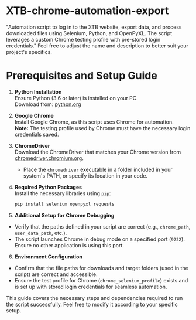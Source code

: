 # XTB-chrome-automation-export
"Automation script to log in to the XTB website, export data, and process downloaded files using Selenium, Python, and OpenPyXL. The script leverages a custom Chrome testing profile with pre-stored login credentials."  Feel free to adjust the name and description to better suit your project's specifics.

# Prerequisites and Setup Guide

1. **Python Installation**  
   Ensure Python (3.6 or later) is installed on your PC.  
   Download from: [python.org](https://www.python.org/downloads/)

2. **Google Chrome**  
   Install Google Chrome, as this script uses Chrome for automation.  
   **Note:** The testing profile used by Chrome must have the necessary login credentials saved.

3. **ChromeDriver**  
   Download the ChromeDriver that matches your Chrome version from [chromedriver.chromium.org](https://chromedriver.chromium.org/downloads).  
   - Place the `chromedriver` executable in a folder included in your system's PATH, or specify its location in your code.

4. **Required Python Packages**  
   Install the necessary libraries using `pip`:
   ```bash
   pip install selenium openpyxl requests

5. **Additional Setup for Chrome Debugging**

- Verify that the paths defined in your script are correct (e.g., `chrome_path`, `user_data_path`, etc.).
- The script launches Chrome in debug mode on a specified port (`9222`). Ensure no other application is using this port.

6. **Environment Configuration**

- Confirm that the file paths for downloads and target folders (used in the script) are correct and accessible.
- Ensure the test profile for Chrome (`chrome_selenium_profile`) exists and is set up with stored login credentials for seamless automation.


This guide covers the necessary steps and dependencies required to run the script successfully. Feel free to modify it according to your specific setup.

